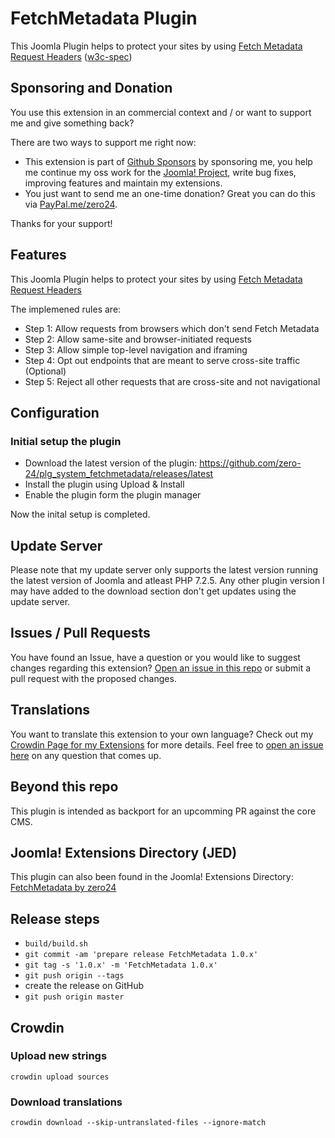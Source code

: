 # FetchMetadata Plugin

This Joomla Plugin helps to protect your sites by using [Fetch Metadata Request Headers](https://web.dev/fetch-metadata/) ([w3c-spec](https://www.w3.org/TR/fetch-metadata/))

## Sponsoring and Donation

You use this extension in an commercial context and / or want to support me and give something back?

There are two ways to support me right now:
- This extension is part of [Github Sponsors](https://github.com/sponsors/zero-24/) by sponsoring me, you help me continue my oss work for the [Joomla! Project](https://volunteers.joomla.org/joomlers/248-tobias-zulauf), write bug fixes, improving features and maintain my extensions.
- You just want to send me an one-time donation? Great you can do this via [PayPal.me/zero24](https://www.paypal.me/zero24).

Thanks for your support!

## Features

This Joomla Plugin helps to protect your sites by using [Fetch Metadata Request Headers](https://web.dev/fetch-metadata/)

The implemened rules are:
- Step 1: Allow requests from browsers which don't send Fetch Metadata
- Step 2: Allow same-site and browser-initiated requests
- Step 3: Allow simple top-level navigation and iframing
- Step 4: Opt out endpoints that are meant to serve cross-site traffic (Optional)
- Step 5: Reject all other requests that are cross-site and not navigational

## Configuration

### Initial setup the plugin

- Download the latest version of the plugin: https://github.com/zero-24/plg_system_fetchmetadata/releases/latest
- Install the plugin using Upload & Install
- Enable the plugin form the plugin manager

Now the inital setup is completed.

## Update Server

Please note that my update server only supports the latest version running the latest version of Joomla and atleast PHP 7.2.5.
Any other plugin version I may have added to the download section don't get updates using the update server.

## Issues / Pull Requests

You have found an Issue, have a question or you would like to suggest changes regarding this extension?
[Open an issue in this repo](https://github.com/zero-24/plg_system_fetchmetadata/issues/new) or submit a pull request with the proposed changes.

## Translations

You want to translate this extension to your own language? Check out my [Crowdin Page for my Extensions](https://joomla.crowdin.com/zero-24) for more details. Feel free to [open an issue here](https://github.com/zero-24/plg_system_fetchmetadata/issues/new) on any question that comes up.

## Beyond this repo

This plugin is intended as backport for an upcomming PR against the core CMS.

## Joomla! Extensions Directory (JED)

This plugin can also been found in the Joomla! Extensions Directory: [FetchMetadata by zero24](https://extensions.joomla.org/extension/fetchmetadata/)

## Release steps

- `build/build.sh`
- `git commit -am 'prepare release FetchMetadata 1.0.x'`
- `git tag -s '1.0.x' -m 'FetchMetadata 1.0.x'`
- `git push origin --tags`
- create the release on GitHub
- `git push origin master`

## Crowdin

### Upload new strings

`crowdin upload sources`

### Download translations

`crowdin download --skip-untranslated-files --ignore-match`
